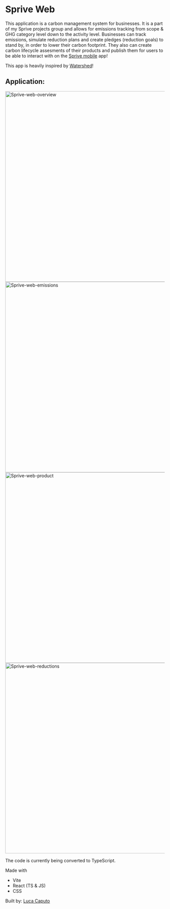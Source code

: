 # Sprive Web

This application is a carbon management system for businesses. It is a part of my Sprive projects group and allows for 
emissions tracking from scope & GHG category level down to the activity level. Businesses can track emissions, 
simulate reduction plans and create pledges (reduction goals) to stand by, in order to lower their carbon footprint. 
They also can create carbon lifecycle assesments of their products and publish them for users to be able to 
interact with on the [Sprive mobile](https://github.com/lucspt/sprive-mobile) app!

This app is heavily inspired by [Watershed](https://watershed.com)!

## Application:

<img width="600" alt="Sprive-web-overview" src="https://github.com/lucspt/sprive-web/assets/149544385/28afdcbb-1154-46f0-b0b6-91b5347e0283">
<img width="600" alt="Sprive-web-emissions" src="https://github.com/lucspt/sprive-web/assets/149544385/98c4187e-32c8-4409-b982-76202efb99a7">
<img width="600" alt="Sprive-web-product" src="https://github.com/lucspt/sprive-web/assets/149544385/314d352e-4a76-4964-ba7f-fdcd5e82a7e5">
<img width="600" alt="Sprive-web-reductions" src="https://github.com/lucspt/sprive-web/assets/149544385/146a5b2b-446c-4191-ba7f-c668b9dee9d0">




The code is currently being converted to TypeScript.

Made with 
 - Vite
 - React (TS & JS)
 - CSS

Built by:
  [Luca Caputo](https://github.com/lucspt)
